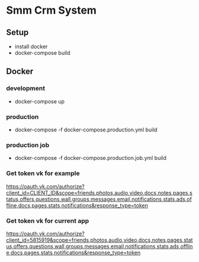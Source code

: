 # Smm Crm System

## Setup

- install docker
- docker-compose build

## Docker

### development
- docker-compose up

### production
- docker-compose -f docker-compose.production.yml build

### production job
- docker-compose -f docker-compose.production.job.yml build




### Get token vk for example
https://oauth.vk.com/authorize?client_id=CLIENT_ID&scope=friends,photos,audio,video,docs,notes,pages,status,offers,questions,wall,groups,messages,email,notifications,stats,ads,offline,docs,pages,stats,notifications&response_type=token

### Get token vk for current app
https://oauth.vk.com/authorize?client_id=5815919&scope=friends,photos,audio,video,docs,notes,pages,status,offers,questions,wall,groups,messages,email,notifications,stats,ads,offline,docs,pages,stats,notifications&response_type=token


